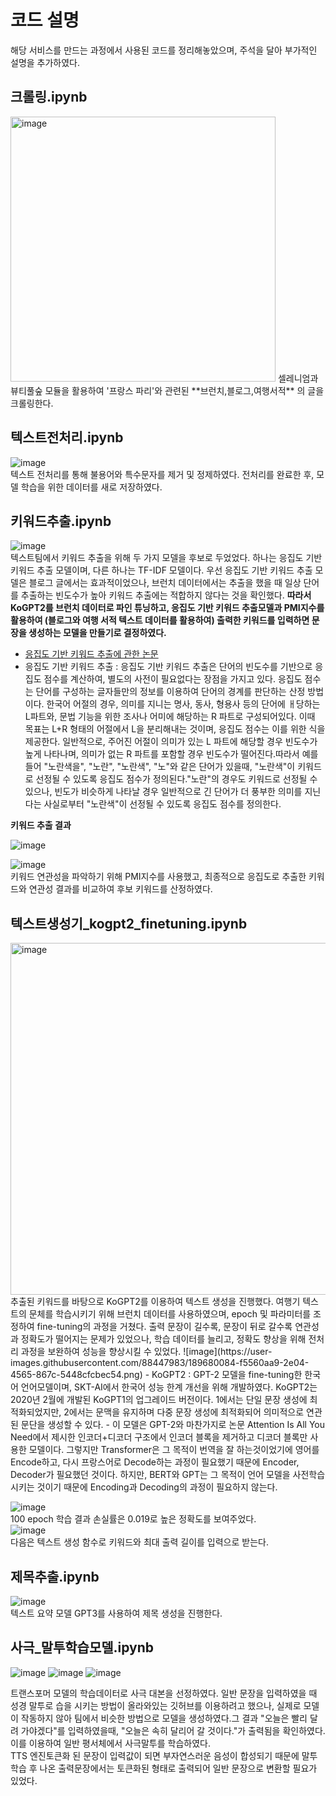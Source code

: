 # 코드 설명
해당 서비스를 만드는 과정에서 사용된 코드를 정리해놓았으며, 주석을 달아 부가적인 설명을 추가하였다.

## 크롤링.ipynb
<img width="424" alt="image" src="https://user-images.githubusercontent.com/88447983/189692896-100e84c5-f960-410f-8921-2056aed7a0ef.png">
셀레니엄과 뷰티풀숲 모듈을 활용하여 '프랑스 파리'와 관련된 **브런치,블로그,여행서적** 의 글을 크롤링한다.

## 텍스트전처리.ipynb
![image](https://user-images.githubusercontent.com/88447983/189693058-b8fa087a-27e7-47ca-8cfb-42620b549244.png)  
텍스트 전처리를 통해 불용어와 특수문자를 제거 및 정제하였다. 전처리를 완료한 후, 모델 학습을 위한 데이터를 새로 저장하였다.

## 키워드추출.ipynb
![image](https://user-images.githubusercontent.com/88447983/189693252-6c69c17c-d86f-485d-a385-3fc8ceca7743.png)  
텍스트팀에서 키워드 추출을 위해 두 가지 모델을 후보로 두었었다. 하나는 응집도 기반 키워드 추출 모델이며, 다른 하나는 TF-IDF 모델이다. 우선 응집도 기반 키워드 추출 모델은 블로그 글에서는 효과적이었으나, 브런치 데이터에서는 추출을 했을 때 일상 단어를 추출하는 빈도수가 높아 키워드 추출에는 적합하지 않다는 것을 확인했다. **따라서 KoGPT2를 브런치 데이터로 파인 튜닝하고, 응집도 기반 키워드 추출모델과 PMI지수를 활용하여 (블로그와 여행 서적 텍스트 데이터를 활용하여) 출력한 키워드를 입력하면 문장을 생성하는 모델을 만들기로 결정하였다.**

- [응집도 기반 키워드 추출에 관한 논문](https://s3.us-west-2.amazonaws.com/secure.notion-static.com/69086f34-0f11-45eb-bdca-d9604aaf810c/%EC%9D%91%EC%A7%91%EB%8F%84_%EA%B8%B0%EB%B0%98_%ED%82%A4%EC%9B%8C%EB%93%9C_%EC%B6%94%EC%B6%9C.pdf?X-Amz-Algorithm=AWS4-HMAC-SHA256&X-Amz-Content-Sha256=UNSIGNED-PAYLOAD&X-Amz-Credential=AKIAT73L2G45EIPT3X45%2F20220912%2Fus-west-2%2Fs3%2Faws4_request&X-Amz-Date=20220912T065423Z&X-Amz-Expires=86400&X-Amz-Signature=941bf0545a79e89edcc780c7ea7595fcd2d98850b693b545fe52ba3f1fd12b86&X-Amz-SignedHeaders=host&response-content-disposition=filename%20%3D%22%25EC%259D%2591%25EC%25A7%2591%25EB%258F%2584%2520%25EA%25B8%25B0%25EB%25B0%2598%2520%25ED%2582%25A4%25EC%259B%258C%25EB%2593%259C%2520%25EC%25B6%2594%25EC%25B6%259C.pdf%22&x-id=GetObject)
- 응집도 기반 키워드 추출 : 응집도 기반 키워드 추출은 단어의 빈도수를 기반으로 응집도 점수를 계산하여, 별도의 사전이 필요없다는 장점을 가지고 있다. 응집도 점수는 단어를 구성하는 글자들만의 정보를 이용하여 단어의 경계를 판단하는 산정 방법이다. 한국어 어절의 경우, 의미를 지니는 명사, 동사, 형용사 등의 단어에 ㅐ당하는 L파트와, 문법 기능을 위한 조사나 어미에 해당하는 R 파트로 구성되어있다. 이때 목표는 L+R 형태의 어절에서 L을 분리해내는 것이며, 응집도 점수는 이를 위한 식을 제공한다. 일반적으로, 주어진 어절이 의미가 있는 L 파트에 해당할 경우 빈도수가 높게 나타나며, 의미가 없는 R 파트를 포함할 경우 빈도수가 떨어진다.따라서 예를들어 "노란색을", "노란", "노란색", "노"와 같은 단어가 있을때, "노란색"이 키워드로 선정될 수 있도록 응집도 점수가 정의된다."노란"의 경우도 키워드로 선정될 수 있으나, 빈도가 비슷하게 나타날 경우 일반적으로 긴 단어가 더 풍부한 의미를 지닌다는 사실로부터 "노란색"이 선정될 수 있도록 응집도 점수를 정의한다.

**키워드 추출 결과**  

![image](https://user-images.githubusercontent.com/88447983/189693440-849e3129-a1f5-42b8-9404-50d3187134ed.png)

![image](https://user-images.githubusercontent.com/88447983/189693810-92891e99-be80-47d8-a4ac-7b000eb24363.png)  
키워드 연관성을 파악하기 위해 PMI지수를 사용했고, 최종적으로 응집도로 추출한 키워드와 연관성 결과를 비교하여 후보 키워드를 산정하였다.

## 텍스트생성기_kogpt2_finetuning.ipynb
<img width="563" alt="image" src="https://user-images.githubusercontent.com/88447983/189690640-259b8bc8-bef0-42dd-adc7-b93928afdfb8.png">
추출된 키워드를 바탕으로 KoGPT2를 이용하여 텍스트 생성을 진행했다. 여행기 텍스트의 문체를 학습시키기 위해 브런치 데이터를 사용하였으며, epoch 및 파라미터를 조정하여 fine-tuning의 과정을 거쳤다. 출력 문장이 길수록, 문장이 뒤로 갈수록 연관성과 정확도가 떨어지는 문제가 있었으나, 학습 데이터를 늘리고, 정확도 향상을 위해 전처리 과정을 보완하여 성능을 향상시킬 수 있었다.
![image](https://user-images.githubusercontent.com/88447983/189680084-f5560aa9-2e04-4565-867c-5448cfcbec54.png)
- KoGPT2 : GPT-2 모델을 fine-tuning한 한국어 언어모델이며, SKT-AI에서 한국어 성능 한계 개선을 위해 개발하였다. KoGPT2는 2020년 2월에 개발된 KoGPT1의 업그레이드 버전이다. 1에서는 단일 문장 생성에 최적화되었지만, 2에서는 문맥을 유지하며 다중 문장 생성에 최적화되어 의미적으로 연관된 문단을 생성할 수 있다. 
- 이 모델은 GPT-2와 마찬가지로 논문 Attention Is All You Need에서 제시한 인코더+디코더 구조에서 인코더 블록을 제거하고 디코더 블록만 사용한 모델이다. 그렇지만 Transformer은 그 목적이 번역을 잘 하는것이었기에 영어를 Encode하고, 다시 프랑스어로 Decode하는 과정이 필요했기 때문에 Encoder, Decoder가 필요했던 것이다. 하지만, BERT와 GPT는 그 목적이 언어 모델을 사전학습 시키는 것이기 때문에 Encoding과 Decoding의 과정이 필요하지 않는다.  


![image](https://user-images.githubusercontent.com/88447983/189694033-a030a3b9-a421-4663-af27-e87d4c90d60a.png)  
100 epoch 학습 결과 손실률은 0.019로 높은 정확도를 보여주었다.  
![image](https://user-images.githubusercontent.com/88447983/189694221-76c1683a-8a4f-4ae7-9cae-fc921ec82c59.png)  
다음은 텍스트 생성 함수로 키워드와 최대 출력 길이를 입력으로 받는다.  


## 제목추출.ipynb  
![image](https://user-images.githubusercontent.com/88447983/189694526-f6a12b04-c13e-46ac-b65a-fbe507de4c10.png)  
텍스트 요약 모델 GPT3를 사용하여 제목 생성을 진행한다.

## 사극_말투학습모델.ipynb
![image](https://user-images.githubusercontent.com/88447983/189695557-59076c08-0978-45eb-9d11-9a9ef33e8cab.png)
![image](https://user-images.githubusercontent.com/88447983/189695622-4812af10-178d-468b-b9c5-3a409395b9c8.png)
![image](https://user-images.githubusercontent.com/88447983/189695661-69379afb-58c6-4352-a5b3-841a15ce30ba.png)

트랜스포머 모델의 학습데이터로 사극 대본을 선정하였다. 일반 문장을 입력하였을 때 성경 말투로 습을 시키는 방법이 올라와있는 깃허브를 이용하려고 했으나, 실제로 모델이 작동하지 않아 팀에서 비슷한 방법으로 모델을 생성하였다.그 결과 "오늘은 빨리 달려 가야겠다"를 입력하였을때, "오늘은 속히 달리어 갈 것이다."가 출력됨을 확인하였다. 이를 이용하여 일반 평서체에서 사극말투를 학습하였다.  
TTS 엔진토큰화 된 문장이 입력값이 되면 부자연스러운 음성이 합성되기 때문에 말투 학습 후 나온 출력문장에서는 토큰화된 형태로 출력되어 일반 문장으로 변환할 필요가 있었다.
